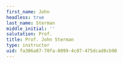 ```yaml
---
first_name: John
headless: true
last_name: Sterman
middle_initial: ''
salutation: Prof.
title: Prof. John Sterman
type: instructor
uid: fa306a87-78fa-8099-4c07-475dcad8cb90
---
```


